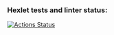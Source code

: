 ### Hexlet tests and linter status:

[![Actions Status](https://github.com/mustbefail/frontend-project-lvl2/workflows/hexlet-check/badge.svg)](https://github.com/mustbefail/frontend-project-lvl2/actions)
